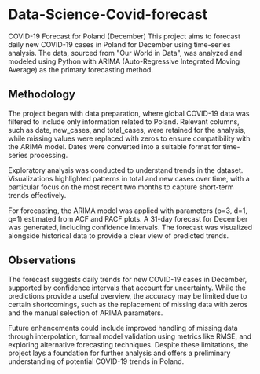 # Data-Science-Covid-forecast
COVID-19 Forecast for Poland (December)  This project aims to forecast daily new COVID-19 cases in Poland for December using time-series analysis. The data, sourced from "Our World in Data", was analyzed and modeled using Python with ARIMA (Auto-Regressive Integrated Moving Average) as the primary forecasting method.

## Methodology

The project began with data preparation, where global COVID-19 data was filtered to include only information related to Poland. Relevant columns, such as date, new_cases, and total_cases, were retained for the analysis, while missing values were replaced with zeros to ensure compatibility with the ARIMA model. Dates were converted into a suitable format for time-series processing.

Exploratory analysis was conducted to understand trends in the dataset. Visualizations highlighted patterns in total and new cases over time, with a particular focus on the most recent two months to capture short-term trends effectively.

For forecasting, the ARIMA model was applied with parameters (p=3, d=1, q=1) estimated from ACF and PACF plots. A 31-day forecast for December was generated, including confidence intervals. The forecast was visualized alongside historical data to provide a clear view of predicted trends.

## Observations

The forecast suggests daily trends for new COVID-19 cases in December, supported by confidence intervals that account for uncertainty. While the predictions provide a useful overview, the accuracy may be limited due to certain shortcomings, such as the replacement of missing data with zeros and the manual selection of ARIMA parameters.

Future enhancements could include improved handling of missing data through interpolation, formal model validation using metrics like RMSE, and exploring alternative forecasting techniques. Despite these limitations, the project lays a foundation for further analysis and offers a preliminary understanding of potential COVID-19 trends in Poland.

